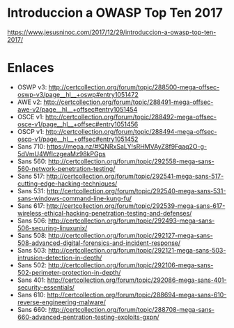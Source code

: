 # Introduccion a OWASP Top Ten 2017
https://www.jesusninoc.com/2017/12/29/introduccion-a-owasp-top-ten-2017/

# Enlaces

- OSWP v3: http://certcollection.org/forum/topic/288500-mega-offsec-oswp-v3/page__hl__+oswp#entry1051472
- AWE v2: http://certcollection.org/forum/topic/288491-mega-offsec-awe-v2/page__hl__+offsec#entry1051454
- OSCE v1: http://certcollection.org/forum/topic/288492-mega-offsec-osce-v1/page__hl__+offsec#entry1051456
- OSCP v1: http://certcollection.org/forum/topic/288494-mega-offsec-oscp-v1/page__hl__+offsec#entry1051452
- Sans 710: https://mega.nz/#!QNRxSaLY!sRHMVAyZ8f9Fqaq2O-g-5dVmU4WfIczgeaMz98kPGps
- Sans 560: http://certcollection.org/forum/topic/292558-mega-sans-560-network-penetration-testing/
- Sans 517: http://certcollection.org/forum/topic/292541-mega-sans-517-cutting-edge-hacking-techniques/
- Sans 531: http://certcollection.org/forum/topic/292540-mega-sans-531-sans-windows-command-line-kung-fu/
- Sans 617: http://certcollection.org/forum/topic/292539-mega-sans-617-wireless-ethical-hacking-penetration-testing-and-defenses/
- Sans 506: http://certcollection.org/forum/topic/292493-mega-sans-506-securing-linuxunix/
- Sans 508: http://certcollection.org/forum/topic/292127-mega-sans-508-advanced-digital-forensics-and-incident-response/
- Sans 503: http://certcollection.org/forum/topic/292121-mega-sans-503-intrusion-detection-in-depth/
- Sans 502: http://certcollection.org/forum/topic/292106-mega-sans-502-perimeter-protection-in-depth/
- Sans 401: http://certcollection.org/forum/topic/292086-mega-sans-401-security-essentials/
- Sans 610: http://certcollection.org/forum/topic/288694-mega-sans-610-reverse-engineering-malware/
- Sans 660: http://certcollection.org/forum/topic/288708-mega-sans-660-advanced-pentration-testing-exploits-gxpn/
